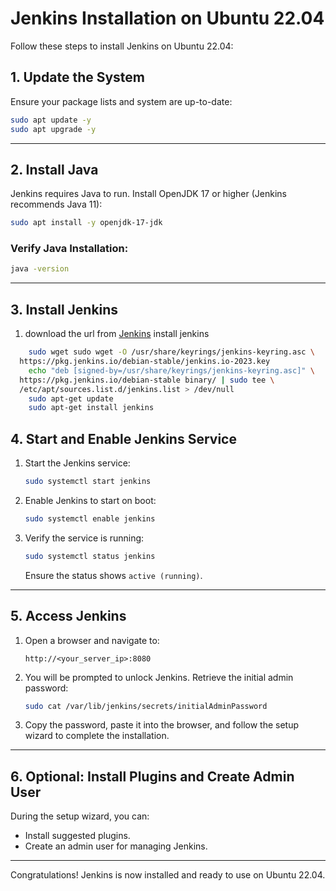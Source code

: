 # Jenkins Installation on Ubuntu 22.04

Follow these steps to install Jenkins on Ubuntu 22.04:

## 1. **Update the System**
Ensure your package lists and system are up-to-date:
```bash
sudo apt update -y
sudo apt upgrade -y
```
---

## 2. **Install Java**
Jenkins requires Java to run. Install OpenJDK 17 or higher (Jenkins recommends Java 11):
```bash
sudo apt install -y openjdk-17-jdk
```

### Verify Java Installation:
```bash
java -version
```
---
## 3. **Install Jenkins**
1. download the url from [Jenkins](https://www.jenkins.io/doc/book/installing/linux/#debianubuntu) install jenkins
```bash
    sudo wget sudo wget -O /usr/share/keyrings/jenkins-keyring.asc \
  https://pkg.jenkins.io/debian-stable/jenkins.io-2023.key
    echo "deb [signed-by=/usr/share/keyrings/jenkins-keyring.asc]" \
  https://pkg.jenkins.io/debian-stable binary/ | sudo tee \
  /etc/apt/sources.list.d/jenkins.list > /dev/null
    sudo apt-get update
    sudo apt-get install jenkins
```
## 4. **Start and Enable Jenkins Service**
1. Start the Jenkins service:
   ```bash
   sudo systemctl start jenkins
   ```

2. Enable Jenkins to start on boot:
   ```bash
   sudo systemctl enable jenkins
   ```

3. Verify the service is running:
   ```bash
   sudo systemctl status jenkins
   ```
   Ensure the status shows `active (running)`.


---

## 5. **Access Jenkins**
1. Open a browser and navigate to:
   ```
   http://<your_server_ip>:8080
   ```

2. You will be prompted to unlock Jenkins. Retrieve the initial admin password:
   ```bash
   sudo cat /var/lib/jenkins/secrets/initialAdminPassword
   ```

3. Copy the password, paste it into the browser, and follow the setup wizard to complete the installation.

---

## 6. **Optional: Install Plugins and Create Admin User**
During the setup wizard, you can:
- Install suggested plugins.
- Create an admin user for managing Jenkins.

---

Congratulations! Jenkins is now installed and ready to use on Ubuntu 22.04.